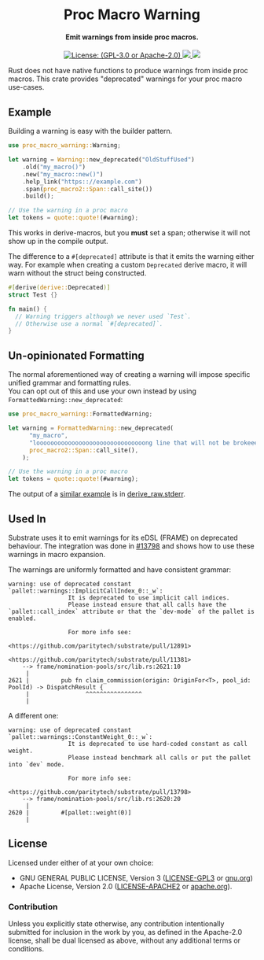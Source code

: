 <h1 align="center"><br>
    Proc Macro Warning
<br></h1>

<h4 align="center">Emit warnings from inside proc macros.</h4>

<p align="center">
  <a href="https://www.gnu.org/licenses/gpl-3.0">
    <img src="https://img.shields.io/crates/l/proc-macro-warning" alt="License: (GPL-3.0 or Apache-2.0)">
  </a>
  <a href="https://crates.io/crates/proc-macro-warning">
    <img src="https://img.shields.io/crates/v/proc-macro-warning"/>
  </a>
  <a href="https://github.com/ggwpez/proc-macro-warning/actions/workflows/rust.yml">
    <img src="https://github.com/ggwpez/proc-macro-warning/actions/workflows/rust.yml/badge.svg"/>
  </a>
</p>

Rust does not have native functions to produce warnings from inside proc macros. This crate provides "deprecated" warnings for your proc macro use-cases.

## Example

Building a warning is easy with the builder pattern.

```rust
use proc_macro_warning::Warning;

let warning = Warning::new_deprecated("OldStuffUsed")
	.old("my_macro()")
	.new("my_macro::new()")
	.help_link("https:://example.com")
	.span(proc_macro2::Span::call_site())
	.build();

// Use the warning in a proc macro
let tokens = quote::quote!(#warning);
```

This works in derive-macros, but you **must** set a span; otherwise it will not show up in the compile output.

The difference to a `#[deprecated]` attribute is that it emits the warning either way. For example when creating a custom `Deprecated` derive macro, it will warn without the struct being constructed.

```rust
#[derive(derive::Deprecated)]
struct Test {}

fn main() {
  // Warning triggers although we never used `Test`.  
  // Otherwise use a normal `#[deprecated]`.
}
```

## Un-opinionated Formatting

The normal aforementioned way of creating a warning will impose specific unified grammar and formatting rules.  
You can opt out of this and use your own instead by using `FormattedWarning::new_deprecated`:  

```rust
use proc_macro_warning::FormattedWarning;

let warning = FormattedWarning::new_deprecated(
      "my_macro",
      "looooooooooooooooooooooooooooooong line that will not be brokeeeeeeeeeeeeeeeeeeeeeeeeeeeeeeeeeeeeen ;)",
      proc_macro2::Span::call_site(),
    );

// Use the warning in a proc macro
let tokens = quote::quote!(#warning);
```

The output of a [similar example](ui-tests/derive/src/lib.rs) is in [derive_raw.stderr](ui-tests/ui/src/warn/derive_raw.stderr).

## Used In 

Substrate uses it to emit warnings for its eDSL (FRAME) on deprecated behaviour. The integration was done in [#13798](https://github.com/paritytech/substrate/pull/13798) and shows how to use these warnings in macro expansion.

The warnings are uniformly formatted and have consistent grammar:
```pre
warning: use of deprecated constant `pallet::warnings::ImplicitCallIndex_0::_w`:
                 It is deprecated to use implicit call indices.
                 Please instead ensure that all calls have the `pallet::call_index` attribute or that the `dev-mode` of the pallet is enabled.
         
                 For more info see:
                     <https://github.com/paritytech/substrate/pull/12891>
                     <https://github.com/paritytech/substrate/pull/11381>
    --> frame/nomination-pools/src/lib.rs:2621:10
     |
2621 |         pub fn claim_commission(origin: OriginFor<T>, pool_id: PoolId) -> DispatchResult {
     |                ^^^^^^^^^^^^^^^^
     |
```

A different one:
```pre
warning: use of deprecated constant `pallet::warnings::ConstantWeight_0::_w`:
                 It is deprecated to use hard-coded constant as call weight.
                 Please instead benchmark all calls or put the pallet into `dev` mode.
         
                 For more info see:
                     <https://github.com/paritytech/substrate/pull/13798>
    --> frame/nomination-pools/src/lib.rs:2620:20
     |
2620 |         #[pallet::weight(0)]
     |                          
```

## License

Licensed under either of at your own choice:

* GNU GENERAL PUBLIC LICENSE, Version 3 ([LICENSE-GPL3](./LICENSE-GPL3) or [gnu.org](https://www.gnu.org/licenses/gpl-3.0.txt>))
* Apache License, Version 2.0 ([LICENSE-APACHE2](/LICENSE-APACHE2) or [apache.org](https://www.apache.org/licenses/LICENSE-2.0.txt>)).

### Contribution

Unless you explicitly state otherwise, any contribution intentionally submitted
for inclusion in the work by you, as defined in the Apache-2.0 license, shall be
dual licensed as above, without any additional terms or conditions.

